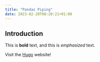 ```yaml
---
title: "Pandas Piping"
date: 2023-02-20T08:20:21+01:00
---
```


## Introduction

This is **bold** text, and this is *emphasized* text.

Visit the [Hugo](https://gohugo.io) website!